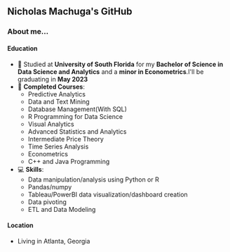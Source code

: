 ## Nicholas Machuga's GitHub

### About me...
#### Education
- 📖 Studied at **University of South Florida** for my **Bachelor of Science in Data Science and Analytics** and a **minor in Econometrics**.I'll be graduating in **May 2023**
- 🌱 **Completed Courses**: 
  - Predictive Analytics
  - Data and Text Mining
  - Database Management(With SQL)
  - R Programming for Data Science
  - Visual Analytics
  - Advanced Statistics and Analytics
  - Intermediate Price Theory
  - Time Series Analysis
  - Econometrics
  - C++ and Java Programming
- 💻 **Skills**: 
  - Data manipulation/analysis using Python or R
  - Pandas/numpy
  - Tableau/PowerBI data visualization/dashboard creation
  - Data pivoting
  - ETL and Data Modeling
#### Location
- Living in Atlanta, Georgia 

